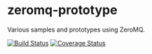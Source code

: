 zeromq-prototype
================

Various samples and prototypes using ZeroMQ.

[![Build Status](https://travis-ci.org/marccarre/zeromq-prototype.png?branch=master)](https://travis-ci.org/marccarre/zeromq-prototype) [![Coverage Status](https://coveralls.io/repos/marccarre/zeromq-prototype/badge.png)](https://coveralls.io/r/marccarre/zeromq-prototype)

